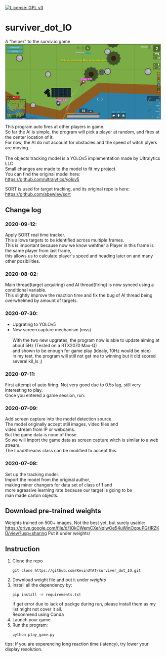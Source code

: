 [![License: GPL v3](https://img.shields.io/badge/License-GPLv3-blue.svg)](https://www.gnu.org/licenses/gpl-3.0)
# surviver_dot_IO
A "helper" to the surviv.io game \
![alt text](https://github.com/KevinUTAT/surviver_dot_IO/blob/master/Untitled.png?raw=true)
This program auto fires at other players in game. \
So far the AI is simple, the program will pick a player at random, and fires at the center location of it. \
For now, the AI do not account for obstacles and the speed of witch plyers are moving. \
\
The objects tracking model is a YOLOv5 implementation made by Ultralytics LLC \
Small changes are made to the model to fit my project.\
You can find the original model here: \
https://github.com/ultralytics/yolov5

SORT is used for target tracking, and its original repo is here: \
https://github.com/abewley/sort
## Change log
### 2020-09-12:
Apply SORT real time tracker. \
This allows targets to be identified across multiple frames. \
This is important because now we know wehther a Player in this frame is the same player from last frame, \
this allows us to calculate player's speed and heading later on and many other posibilities.
### 2020-08-02:
Main thread(target acquiring) and AI thread(firing) is now synced using a conditional variable. \
This slightly improve the reaction time and fix the bug of AI thread being overwhelmed by amount of targets.
### 2020-07-30:
- Upgrating to YOLOv5
- New screen capture mechanism (mss) \
\
With the two new upgrates, the program now is able to update aiming at about 5Hz (Tested on a RTX2070 Max-Q) \
and shown to be enough for game play (idealy, 10Hz would be nice) \
In my test, the program will still not get me to winning but it did scored several kil_ls ;)
### 2020-07-11:
First attempt of auto firing. Not very good due to 0.5s lag, still very interesting to play. \
Once you entered a game session, run:

### 2020-07-09: 
Add screen capture into the model detection source. \
The model originally accept still images, video files and \
video stream from IP or webcams. \
But the game data is none of those. \
So we will import the game data as screen capture witch is similar to a web stream. \
The LoadStreams class can be modified to accept this.
### 2020-07-08: 
Set up the tracking model. \
Import the model from the original author, \
making minor changers for data set of class of 1 and \
more agrassive learning rate because our target is going to be \
man made carton objects.

## Download pre-trained weights
Weights trained on 500+ images, Not the best yet, but surely usable:
https://drive.google.com/file/d/1OkCWemCXeNqlwOe54uWinOopuPGHRZKD/view?usp=sharing
Put it under weights/

## Instruction
1. Clone the repo
   ```
   git clone https://github.com/KevinUTAT/surviver_dot_IO.git
   ```
2. Download weight file and put it under *weights*
3. Install all the dependency by:
   ```
   pip install -r requirements.txt
   ```
   If get error due to lack of packge during run, please install them as my list might not cover it all. \
   Reconmend using Conda
4. Launch your game.
5. Run the program:
   ```
   python play_game.py
   ```
tips: If you are experencing long reaction time (latency), try lower your display resolution. 
